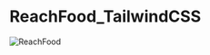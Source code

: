 # ReachFood_TailwindCSS
![ReachFood](https://github.com/abs110020/ReachFood_TailwindCSS/assets/5025282/e70d4b37-ab02-4b2a-b54f-4120b9c819bf)

